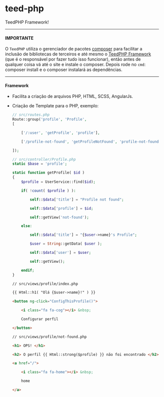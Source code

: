 # teed-php
TeedPHP Framework!

----

#### IMPORTANTE

O `TeedPHP` utiliza o gerenciador de pacotes [composer](https://getcomposer.org/) para facilitar a inclusão de bibliotecas de terceiros e até mesmo o [TeedPHP Framework](https://github.com/tadeubarbosa/teed-php-frame) (que é o responsável por fazer tudo isso funcionar), então antes de qualquer coisa vá até o site e instale o composer. Depois rode no `cmd`: composer install e o composer instalará as dependências.

----

#### Framework

- Facilita a criação de arquivos PHP, HTML, SCSS, AngularJs.

- Criação de Template para o PHP, exemplo:

    ````php
    // src/routes.php
    Route::group('profile', 'Profile',
    [

        ['/:user', 'getProfile', 'profile'],

        ['/profile-not-found', 'getProfileNotFound', 'profile-not-found']

    ]);
    ````

    ````php
    // src/controller/Profile.php
    static $base = 'profile';

    static function getProfile( $id )
    {
        $profile = UserService::find($id);

        if( !count( $profile ) ):

            self::$data['title'] = "Profile not found";

            self::$data['profile'] = $id;

            self::getView('not-found');

        else:

            self::$data['title'] = "{$user->name}'s Profile";

            $user = String::getData( $user );

            self::$data['user'] = $user;

            self::getView();

        endif;
    }
    ````

    ````html
    // src/views/profile/index.php

    {{ Html::h1( "Olá {$user->name}!" ) }}

    <button ng-click="ConfigThisProfile()">

        <i class="fa fa-cog"></i> &nbsp;

        Configurar perfil

    </button>
    ````

    ````html
    // src/views/profile/not-found.php

    <h1> OPS! </h1>

    <h2> O perfil {{ Html::strong($profile) }} não foi encontrado </h2>

    <a href="/">

        <i class="fa fa-home"></i> &nbsp;

        home

    </a>
    ````